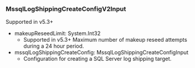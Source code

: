 ### MssqlLogShippingCreateConfigV2Input
Supported in v5.3+

- makeupReseedLimit: System.Int32
  - Supported in v5.3+
      Maximum number of makeup reseed attempts during a 24 hour period.
- mssqlLogShippingCreateConfig: MssqlLogShippingCreateConfigInput
  - Configuration for creating a SQL Server log shipping target.
